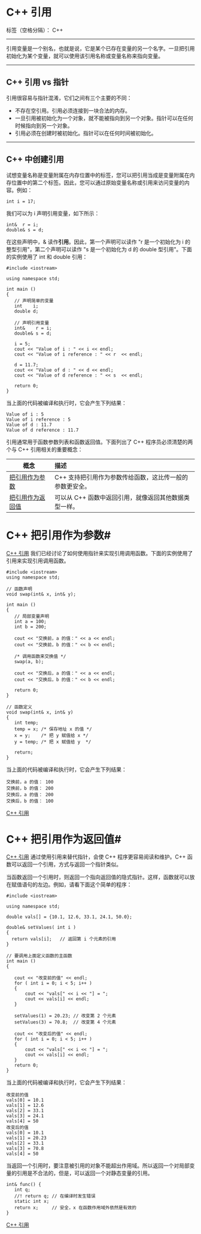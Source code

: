 ﻿
<span id = "jump"></span>
# C++ 引用

标签（空格分隔）： C++


----------
引用变量是一个别名，也就是说，它是某个已存在变量的另一个名字。一旦把引用初始化为某个变量，就可以使用该引用名称或变量名称来指向变量。


----------
## C++ 引用 vs 指针 ##


引用很容易与指针混淆，它们之间有三个主要的不同：

 - 不存在空引用。引用必须连接到一块合法的内存。
 - 一旦引用被初始化为一个对象，就不能被指向到另一个对象。指针可以在任何时候指向到另一个对象。
 - 引用必须在创建时被初始化。指针可以在任何时间被初始化。


----------
## C++ 中创建引用 ##


试想变量名称是变量附属在内存位置中的标签，您可以把引用当成是变量附属在内存位置中的第二个标签。因此，您可以通过原始变量名称或引用来访问变量的内容。例如：
```
int i = 17;
```
我们可以为 i 声明引用变量，如下所示：
```
int&  r = i;
double& s = d;
```
在这些声明中，& 读作**引用**。因此，第一个声明可以读作 "r 是一个初始化为 i 的整型引用"，第二个声明可以读作 "s 是一个初始化为 d 的 double 型引用"。下面的实例使用了 int 和 double 引用：

```
#include <iostream>
 
using namespace std;
 
int main ()
{
   // 声明简单的变量
   int    i;
   double d;
 
   // 声明引用变量
   int&    r = i;
   double& s = d;
   
   i = 5;
   cout << "Value of i : " << i << endl;
   cout << "Value of i reference : " << r  << endl;
 
   d = 11.7;
   cout << "Value of d : " << d << endl;
   cout << "Value of d reference : " << s  << endl;
   
   return 0;
}
```
当上面的代码被编译和执行时，它会产生下列结果：

    Value of i : 5
    Value of i reference : 5
    Value of d : 11.7
    Value of d reference : 11.7

引用通常用于函数参数列表和函数返回值。下面列出了 C++ 程序员必须清楚的两个与 C++ 引用相关的重要概念：

概念|	描述
--|:--
[把引用作为参数](#jump1)|	C++ 支持把引用作为参数传给函数，这比传一般的参数更安全。
[把引用作为返回值](#jump2)|	可以从 C++ 函数中返回引用，就像返回其他数据类型一样。



<span id = "jump1"></span>
# C++  把引用作为参数#
[<i class="icon-arrow-left"></i>C++ 引用](#jump)
我们已经讨论了如何使用指针来实现引用调用函数。下面的实例使用了引用来实现引用调用函数。

```
#include <iostream>
using namespace std;
 
// 函数声明
void swap(int& x, int& y);
 
int main ()
{
   // 局部变量声明
   int a = 100;
   int b = 200;
 
   cout << "交换前，a 的值：" << a << endl;
   cout << "交换前，b 的值：" << b << endl;
 
   /* 调用函数来交换值 */
   swap(a, b);
 
   cout << "交换后，a 的值：" << a << endl;
   cout << "交换后，b 的值：" << b << endl;
 
   return 0;
}
 
// 函数定义
void swap(int& x, int& y)
{
   int temp;
   temp = x; /* 保存地址 x 的值 */
   x = y;    /* 把 y 赋值给 x */
   y = temp; /* 把 x 赋值给 y  */
  
   return;
}
```
当上面的代码被编译和执行时，它会产生下列结果：

    交换前，a 的值： 100
    交换前，b 的值： 200
    交换后，a 的值： 200
    交换后，b 的值： 100
    
[<i class="icon-arrow-left"></i>C++ 引用](#jump)



<span id = "jump2"></span>
# C++  把引用作为返回值#
[<i class="icon-arrow-left"></i>C++ 引用](#jump)
通过使用引用来替代指针，会使 C++ 程序更容易阅读和维护。C++ 函数可以返回一个引用，方式与返回一个指针类似。

当函数返回一个引用时，则返回一个指向返回值的隐式指针。这样，函数就可以放在赋值语句的左边。例如，请看下面这个简单的程序：

```
#include <iostream>
 
using namespace std;
 
double vals[] = {10.1, 12.6, 33.1, 24.1, 50.0};
 
double& setValues( int i )
{
  return vals[i];   // 返回第 i 个元素的引用
}
 
// 要调用上面定义函数的主函数
int main ()
{
 
   cout << "改变前的值" << endl;
   for ( int i = 0; i < 5; i++ )
   {
       cout << "vals[" << i << "] = ";
       cout << vals[i] << endl;
   }
 
   setValues(1) = 20.23; // 改变第 2 个元素
   setValues(3) = 70.8;  // 改变第 4 个元素
 
   cout << "改变后的值" << endl;
   for ( int i = 0; i < 5; i++ )
   {
       cout << "vals[" << i << "] = ";
       cout << vals[i] << endl;
   }
   return 0;
}
```
当上面的代码被编译和执行时，它会产生下列结果：

    改变前的值
    vals[0] = 10.1
    vals[1] = 12.6
    vals[2] = 33.1
    vals[3] = 24.1
    vals[4] = 50
    改变后的值
    vals[0] = 10.1
    vals[1] = 20.23
    vals[2] = 33.1
    vals[3] = 70.8
    vals[4] = 50

当返回一个引用时，要注意被引用的对象不能超出作用域。所以返回一个对局部变量的引用是不合法的，但是，可以返回一个对静态变量的引用。
```
int& func() {
   int q;
   //! return q; // 在编译时发生错误
   static int x;
   return x;     // 安全，x 在函数作用域外依然是有效的
}
```
[<i class="icon-arrow-left"></i>C++ 引用](#jump)